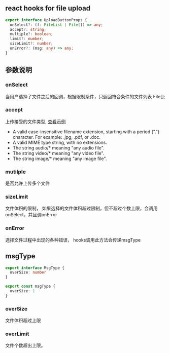 ## react hooks for file upload

```typescript
export interface UploadButtonProps {
  onSelect?: (f: FileList | File[]) => any;
  accept?: string;
  multiple?: boolean;
  limit?: number;
  sizeLimit?: number;
  onError?: (msg: any) => any;
}
```

## 参数说明
### onSelect
当用户选择了文件之后的回调，根据限制条件，只返回符合条件的文件列表 File[];

### accept
上传接受的文件类型, [查看示例](https://developer.mozilla.org/en-US/docs/Web/HTML/Element/input/file#Unique_file_type_specifiers)

* A valid case-insensitive filename extension, starting with a period (".") character. For example: .jpg, .pdf, or .doc.
* A valid MIME type string, with no extensions.
* The string audio/* meaning "any audio file".
* The string video/* meaning "any video file".
* The string image/* meaning "any image file".

### mutilple
是否允许上传多个文件


### sizeLimit
文件体积的限制， 如果选择的文件体积超过限制，但不超过个数上限，会调用onSelect，并且调onError

### onError
选择文件过程中出现的各种错误， hooks调用此方法会传递msgType


## msgType

```ts
export interface MsgType {
  overSize: number
}

export const msgType {
  overSize: 1
}
```

### overSize
文件体积超过上限

### overLimit
文件个数超出上限。
